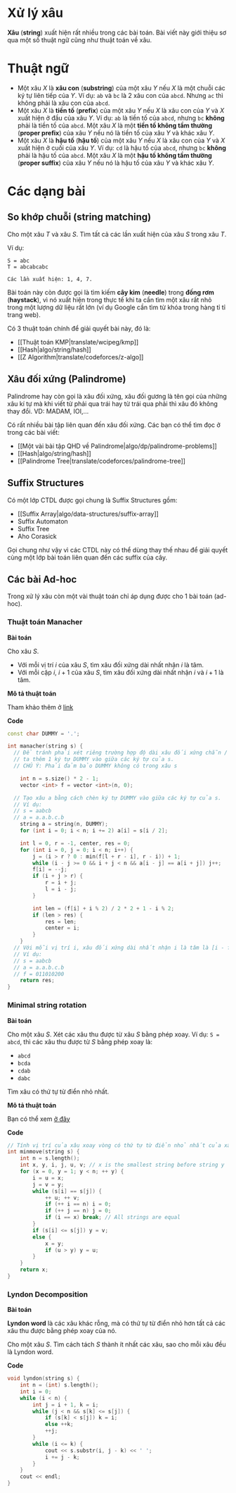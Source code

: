 # Xử lý xâu

**Xâu** (**string**) xuất hiện rất nhiều trong các bài toán. Bài viết này giới thiệu sơ qua một số thuật ngữ cũng như thuật toán về xâu.

# Thuật ngữ

- Một xâu $X$ là **xâu con** (**substring**) của một xâu $Y$ nếu $X$ là một chuỗi các ký tự liên tiếp của $Y$. Ví dụ: `ab` và `bc` là 2 xâu con của `abcd`. Nhưng `ac` thì không phải là xâu con của `abcd`.
- Một xâu $X$ là **tiền tố** (**prefix**) của một xâu $Y$ nếu $X$ là xâu con của $Y$ và $X$ xuất hiện ở đầu của xâu $Y$. Ví dụ: `ab` là tiền tố của `abcd`, nhưng `bc` **không** phải là tiền tố của `abcd`.
  Một xâu $X$ là một **tiền tố không tầm thường** (**proper prefix**) của xâu $Y$ nếu nó là tiền tố của xâu $Y$ và khác xâu $Y$.
- Một xâu $X$ là **hậu tố** (**hậu tố**) của một xâu $Y$ nếu $X$ là xâu con của $Y$ và $X$ xuất hiện ở cuối của xâu $Y$. Ví dụ: `cd` là hậu tố của `abcd`, nhưng `bc` **không** phải là hậu tố của `abcd`.
  Một xâu $X$ là một **hậu tố không tầm thường** (**proper suffix**) của xâu $Y$ nếu nó là hậu tố của xâu $Y$ và khác xâu $Y$.

# Các dạng bài

## So khớp chuỗi (string matching)

Cho một xâu $T$ và xâu $S$. Tìm tất cả các lần xuất hiện của xâu $S$ trong xâu $T$.

Ví dụ:

```
S = abc
T = abcabcabc

Các lần xuất hiện: 1, 4, 7.
```

Bài toán này còn được gọi là tìm kiếm **cây kim** (**needle**) trong **đống rơm** (**haystack**), vì nó xuất hiện trong thực tế khi ta cần tìm một xâu rất nhỏ trong một lượng dữ liệu rất lớn (ví dụ Google cần tìm từ khóa trong hàng tỉ tỉ trang web).

Có 3 thuật toán chính để giải quyết bài này, đó là:

- [[Thuật toán KMP|translate/wcipeg/kmp]]
- [[Hash|algo/string/hash]]
- [[Z Algorithm|translate/codeforces/z-algo]]


## Xâu đối xứng (Palindrome)

Palindrome hay còn gọi là xâu đối xứng, xâu đối gương là tên gọi của những xâu kí tự mà khi viết từ phải qua trái hay từ trái qua phải thì xâu đó không thay đổi. VD: MADAM, IOI,...

Có rất nhiều bài tập liên quan đến xâu đối xứng. Các bạn có thể tìm đọc ở trong các bài viết:

- [[Một vài bài tập QHD về Palindrome|algo/dp/palindrome-problems]]
- [[Hash|algo/string/hash]]
- [[Palindrome Tree|translate/codeforces/palindrome-tree]]

## Suffix Structures

Có một lớp CTDL được gọi chung là Suffix Structures gồm:

- [[Suffix Array|algo/data-structures/suffix-array]]
- Suffix Automaton
- Suffix Tree
- Aho Corasick

Gọi chung như vậy vì các CTDL này có thể dùng thay thế nhau để giải quyết cùng một lớp bài toán liên quan đến các suffix của cây.

## Các bài Ad-hoc

Trong xử lý xâu còn một vài thuật toán chỉ áp dụng được cho 1 bài toán (ad-hoc).

### Thuật toán Manacher

**Bài toán**

Cho xâu $S$.

- Với mỗi vị trí $i$ của xâu $S$, tìm xâu đối xứng dài nhất nhận $i$ là tâm.
- Với mỗi cặp $i$, $i+1$ của xâu $S$, tìm xâu đối xứng dài nhất nhận $i$ và $i+1$ là tâm.

**Mô tả thuật toán**

Tham khảo thêm ở [link](http://articles.leetcode.com/longest-palindromic-substring-part-ii)

**Code**

```cpp
const char DUMMY = '.';

int manacher(string s) {
  // Để tránh phải xét riêng trường hợp độ dài xâu đối xứng chẵn / lẻ,
  // ta thêm 1 ký tự DUMMY vào giữa các ký tự của s.
  // CHÚ Ý: Phải đảm bảo DUMMY không có trong xâu s

	int n = s.size() * 2 - 1;
	vector <int> f = vector <int>(n, 0);

  // Tạo xâu a bằng cách chèn ký tự DUMMY vào giữa các ký tự của s.
  // Ví dụ:
  // s = aabcb
  // a = a.a.b.c.b
	string a = string(n, DUMMY);
	for (int i = 0; i < n; i += 2) a[i] = s[i / 2];

	int l = 0, r = -1, center, res = 0;
	for (int i = 0, j = 0; i < n; i++) {
		j = (i > r ? 0 : min(f[l + r - i], r - i)) + 1;
		while (i - j >= 0 && i + j < n && a[i - j] == a[i + j]) j++;
		f[i] = --j;
		if (i + j > r) {
			r = i + j;
			l = i - j;
		}

		int len = (f[i] + i % 2) / 2 * 2 + 1 - i % 2;
		if (len > res) {
			res = len;
			center = i;
		}
	}
  // Với mỗi vị trí i, xâu đối xứng dài nhất nhận i là tâm là [i - f[i], i + f[i]].
  // Ví dụ:
  // s = aabcb
  // a = a.a.b.c.b
  // f = 011010200
	return res;
}
```

### Minimal string rotation

**Bài toán**

Cho một xâu $S$. Xét các xâu thu được từ xâu $S$ bằng phép xoay. Ví dụ: `S = abcd`, thì các xâu thu được từ $S$ bằng phép xoay là:

- `abcd`
- `bcda`
- `cdab`
- `dabc`

Tìm xâu có thứ tự từ điển nhỏ nhất.

**Mô tả thuật toán**

Bạn có thể xem [ở đây](https://en.wikipedia.org/wiki/Lexicographically_minimal_string_rotation)

**Code**

```cpp
// Tính vị trí của xâu xoay vòng có thứ tự từ điển nhỏ nhất của xâu s[]
int minmove(string s) {
	int n = s.length();
	int x, y, i, j, u, v; // x is the smallest string before string y
	for (x = 0, y = 1; y < n; ++ y) {
		i = u = x;
		j = v = y;
		while (s[i] == s[j]) {
			++ u; ++ v;
			if (++ i == n) i = 0;
			if (++ j == n) j = 0;
			if (i == x) break; // All strings are equal
		}
		if (s[i] <= s[j]) y = v;
		else {
			x = y;
			if (u > y) y = u;
		}
	}
	return x;
}
```

### Lyndon Decomposition

**Bài toán**

**Lyndon word** là các xâu khác rỗng, mà có thứ tự từ điển nhỏ hơn tất cả các xâu thu được bằng phép xoay của nó.

Cho một xâu $S$. Tìm cách tách $S$ thành ít nhất các xâu, sao cho mỗi xâu đều là Lyndon word.

**Code**

```cpp
void lyndon(string s) {
	int n = (int) s.length();
	int i = 0;
	while (i < n) {
		int j = i + 1, k = i;
		while (j < n && s[k] <= s[j]) {
			if (s[k] < s[j]) k = i;
			else ++k;
			++j;
		}
		while (i <= k) {
			cout << s.substr(i, j - k) << ' ';
			i += j - k;
		}
	}
	cout << endl;
}
```
